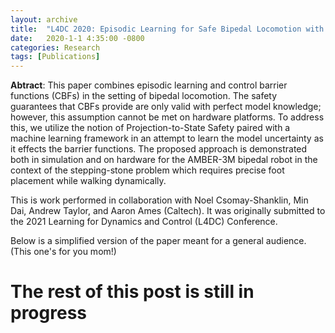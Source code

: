 ```yaml
---
layout: archive
title:  "L4DC 2020: Episodic Learning for Safe Bipedal Locomotion with Control Barrier Functions and Projection-to-State Safety"
date:   2020-1-1 4:35:00 -0800
categories: Research
tags: [Publications]
---
```

**Abtract**: This paper combines episodic learning and control barrier functions (CBFs) in the setting of bipedal locomotion. The safety guarantees that CBFs provide are only valid with perfect model knowledge; however, this assumption cannot be met on hardware platforms. To address this, we utilize the notion of Projection-to-State Safety paired with a machine learning framework in an attempt to learn the model uncertainty as it effects the barrier functions. The proposed approach is demonstrated both in simulation and on hardware for the AMBER-3M bipedal robot in the context of the stepping-stone problem which requires precise foot placement while walking dynamically.

This is work performed in collaboration with Noel Csomay-Shanklin, Min Dai, Andrew Taylor, and Aaron Ames (Caltech). It was originally submitted to the 2021 Learning for Dynamics and Control (L4DC) Conference. <!--The extended publication can be found [here](https://arxiv.org/pdf/2010.16001.pdf).-->

Below is a simplified version of the paper meant for a general audience. (This one's for you mom!)

# The rest of this post is still in progress

<!--
# Introduction 
Safety if important

# Background 
CBFs 

# Model Uncertainty and Projection-to-State Safety

# Learning Projected Disturbances

# Bipedal Robotics

# Simulation and Experimental Validation

# Conclusion

-->